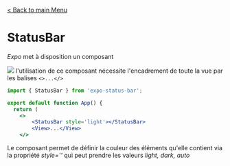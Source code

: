 
[< Back to main Menu](https://github.com/gsoulie/react-resources/blob/master/react-presentation.md)    

# StatusBar

*Expo* met à disposition un composant *<StatusBar>*

<img src="https://img.shields.io/badge/Important-DD0031.svg?logo=LOGO"> l'utilisation de ce composant nécessite l'encadrement de toute la vue par les balises ````<>...</>````

````jsx
import { StatusBar } from 'expo-status-bar';

export default function App() {  
  return (
	<>
		<StatusBar style='light'></StatusBar>
		<View>...</View>
	</>
````

Le composant *<StatusBar>* permet de définir la couleur des éléments qu'elle contient via la propriété *style=''* qui peut prendre les valeurs *light, dark, auto*
